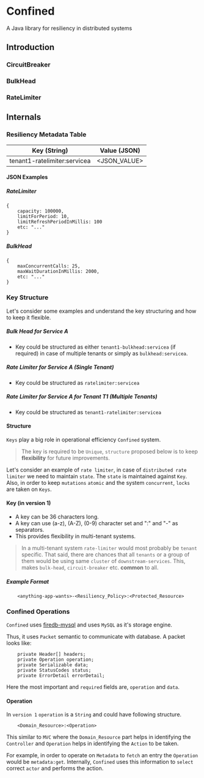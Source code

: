 # Confined
A Java library for resiliency in distributed systems

## Introduction

### CircuitBreaker

### BulkHead

### RateLimiter


## Internals


### Resiliency Metadata Table

| Key (String) | Value (JSON) |
|:------------:|:------------:|
| tenant1-ratelimiter:servicea | <JSON_VALUE> |

#### JSON Examples

##### RateLimiter

```
{
    capacity: 100000,
    limitForPeriod: 10,
    limitRefreshPeriodInMillis: 100
    etc: "..."
}
```

##### BulkHead

```
{
    maxConcurrentCalls: 25,
    maxWaitDurationInMillis: 2000,
    etc: "..."
}
```

### Key Structure
Let's consider some examples and understand the key structuring and how to keep it flexible.

##### Bulk Head for Service A
- Key could be structured as either `tenant1-bulkhead:servicea` (if required) in case of multiple tenants or simply as `bulkhead:servicea`.

##### Rate Limiter for Service A (Single Tenant)
- Key could be structured as `ratelimiter:servicea`

##### Rate Limiter for Service A for Tenant T1 (Multiple Tenants)
- Key could be structured as `tenant1-ratelimiter:servicea`


#### Structure 
`Keys` play a big role in operational efficiency `Confined` system.

> The key is required to be `Unique`, `structure` proposed below is to keep **flexibility** for future improvements.

Let's consider an example of `rate limiter`, in case of `distributed rate limiter` we need to maintain `state`. The `state` is maintained against `Key`. Also, in order to keep `mutations` `atomic` and the system `concurrent`, `locks` are taken on `Keys`. 

#### Key (in version 1)
- A key can be 36 characters long.
- A key can use (a-z), (A-Z), (0-9) character set and ":" and "-" as separators.
- This provides flexibility in multi-tenant systems.

> In a multi-tenant system `rate-limiter` would most probably be `tenant` specific. That said, there are chances that all `tenants` or a group of them would be using same `cluster` of `downstream-services`. This, makes `bulk-head`, `circuit-breaker` etc. **common** to all.

##### Example Format

```
    <anything-app-wants>-<Resiliency_Policy>:<Protected_Resource>
```

### Confined Operations
`Confined` uses [firedb-mysql](https://github.com/yadavanuj/firedb-mysql) and uses `MySQL` as it's storage engine.

Thus, it uses `Packet` semantic to communicate with database. A packet looks like:

```
    private Header[] headers;
    private Operation operation;
    private Serializable data;
    private StatusCodes status;
    private ErrorDetail errorDetail;
```

Here the most important and `required` fields are, `operation` and `data`.

#### Operation
In `version 1` `operation` is a `String` and could have following structure.


```
    <Domain_Resource>:<Operation>
```

This similar to `MVC` where the `Domain_Resource` part helps in identifying the `Controller` and `Operation` helps in identifying the `Action` to be taken.

For example, in order to operate on `Metadata` to `fetch` an entry the `Operation` would be `metadata:get`. Internally, `Confined` uses this information to `select` correct `actor` and performs the action.